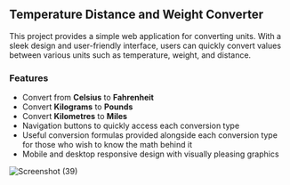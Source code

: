 ##  Temperature Distance and Weight Converter

This project provides a simple web application for converting units. With a sleek design and user-friendly interface, users can quickly convert values between various units such as temperature, weight, and distance.

### Features

- Convert from **Celsius** to **Fahrenheit**
- Convert **Kilograms** to **Pounds**
- Convert **Kilometres** to **Miles**
- Navigation buttons to quickly access each conversion type
- Useful conversion formulas provided alongside each conversion type for those who wish to know the math behind it
- Mobile and desktop responsive design with visually pleasing graphics


![Screenshot (39)](https://user-images.githubusercontent.com/132171741/235384337-5f89b596-ce5e-4f3d-975e-d9ea68ff2ed9.png)
